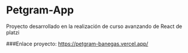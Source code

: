 # Petgram-App
Proyecto desarrollado en la realización de curso avanzando de React de platzi

###Enlace proyecto: https://petgram-banegas.vercel.app/